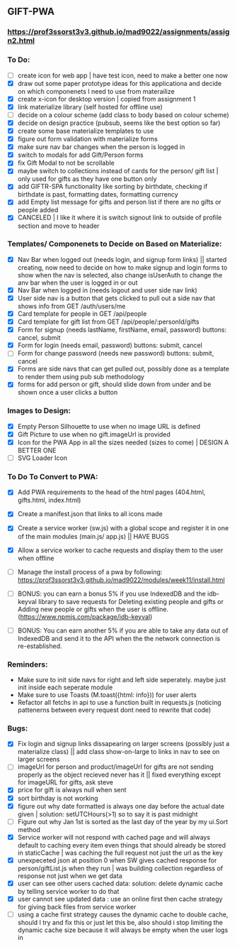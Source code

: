 ## GIFT-PWA
### https://prof3ssorst3v3.github.io/mad9022/assignments/assign2.html

### To Do: 
- [ ] create icon for web app | have test icon, need to make a better one now
- [x] draw out some paper prototype ideas for this applicationa and decide on which componenets I need to use from materailize
- [x] create x-icon for desktop version | copied from assignment 1
- [x] link materialize library (self hosted for offline use)
- [ ] decide on a colour scheme (add class to body based on colour scheme)
- [x] decide on design practice (pubsub, seems like the best option so far)
- [x] create some base materialize templates to use
- [x] figure out form validation with materialize forms
- [x] make sure nav bar changes when the person is logged in
- [x] switch to modals for add Gift/Person forms
- [x] fix Gift Modal to not be scrollable
- [x] maybe switch to collections instead of cards for the person/ gift list | only used for gifts as they have one button only
- [x] add GIFTR-SPA functionality like sorting by birthdate, checking if birthdate is past, formatting dates, formatting currency
- [x] add Empty list message for gifts and person list if there are no gifts or people added
- [x] CANCELED | I like it where it is switch signout link to outside of profile section and move to header

### Templates/ Componenets to Decide on Based on Materialize:
- [x] Nav Bar when logged out (needs login, and signup form links) || started creating, now need to decide on how to make signup and login forms to show when the nav is selected, also change isUserAuth to change the anv bar when the user is logged in or out
- [x] Nav Bar when logged in (needs logout and user side nav link)
- [x] User side nav is a button that gets clicked to pull out a side nav that shows info from GET /auth/users/me 
- [x] Card template for people in GET /api/people 
- [x] Card template for gift list from GET /api/people/:personId/gifts
- [x] Form for signup (needs lastName, firstName, email, password) buttons: cancel, submit
- [x] Form for login (needs email, password) buttons: submit, cancel
- [ ] Form for change password (needs new password) buttons: submit, cancel
- [x] Forms are side navs that can get pulled out, possibly done as a template to render them using pub sub methodology
- [x] forms for add person or gift, should slide down from under and be shown once a user clicks a button

### Images to Design:
- [x] Empty Person Silhouette to use when no image URL is defined
- [x] Gift Picture to use when no gift.imageUrl is provided
- [x] Icon for the PWA App in all the sizes needed (sizes to come) | DESIGN A BETTER ONE
- [ ] SVG Loader Icon

### To Do To Convert to PWA: 
- [x] Add PWA requirements to the head of the html pages (404.html, gifts.html, index.html)
- [x] Create a manifest.json that links to all icons made
- [x] Create a service worker (sw.js) with a global scope and register it in one of the main modules (main.js/ app.js) || HAVE BUGS
- [x] Allow a service worker to cache requests and display them to the user when offline
- [ ] Manage the install process of a pwa by following: https://prof3ssorst3v3.github.io/mad9022/modules/week11/install.html
- [ ] BONUS: you can earn a bonus 5% if you use IndexedDB and the idb-keyval library to save requests for Deleting existing people and gifts or Adding new people or gifts when the user is offline. (https://www.npmjs.com/package/idb-keyval)
- [ ] BONUS: You can earn another 5% if you are able to take any data out of IndexedDB and send it to the API when the the network connection is re-established.


### Reminders: 
- Make sure to init side navs for right and left side seperately. maybe just init inside each seperate module
- Make sure to use Toasts (M.toast({html: info})) for user alerts
- Refactor all fetchs in api to use a function built in requests.js (noticing pattenerns between every request dont need to rewrite that code)

### Bugs: 
- [x] Fix login and signup links dissapearing on larger screens (possibly just a materialize class) || add class show-on-large to links in nav to see on larger screens
- [ ] imageUrl for person and product/imageUrl for gifts are not sending properly as the object recieved never has it || fixed everything except for imageURL for gifts, ask steve
- [x] price for gift is always null when sent
- [x] sort birthday is not working
- [x] figure out why date formatted is always one day before the actual date given | solution: setUTCHours(>1) so to say it is past midnight
- [ ] Figure out why Jan 1st is sorted as the last day of the year by my ui.Sort method
- [x] Service worker will not respond with cached page and will always default to caching every item even things that should already be stored in staticCache | was caching the full request not just the url as the key
- [x] unexpeceted json at position 0 when SW gives cached response for person/giftList.js when they run | was building collection regardless of response not just when we get data 
- [x] user can see other users cached data: solution: delete dynamic cache by telling service worker to do that
- [x] user cannot see updated data :  use an online first then cache strategy for giving back files from service worker
- [ ] using a cache first strategy causes the dynamic cache to double cache, should I try and fix this or just let this be, also should i stop limiting the dynamic cache size because it will always be empty when the user logs in